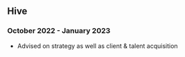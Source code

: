 ## Hive
### October 2022 - January 2023
* Advised on strategy as well as client & talent acquisition
